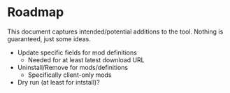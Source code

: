 # Roadmap

This document captures intended/potential additions to the tool. Nothing is guaranteed, just some ideas.

* Update specific fields for mod definitions
    * Needed for at least latest download URL
* Uninstall/Remove for mods/definitions
    * Specifically client-only mods
* Dry run (at least for intstall)?
